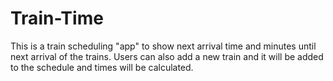 # Train-Time

This is a train scheduling "app" to show next arrival time and minutes until next arrival of the trains. Users can also add a new train and it will be added to the schedule and times will be calculated.

